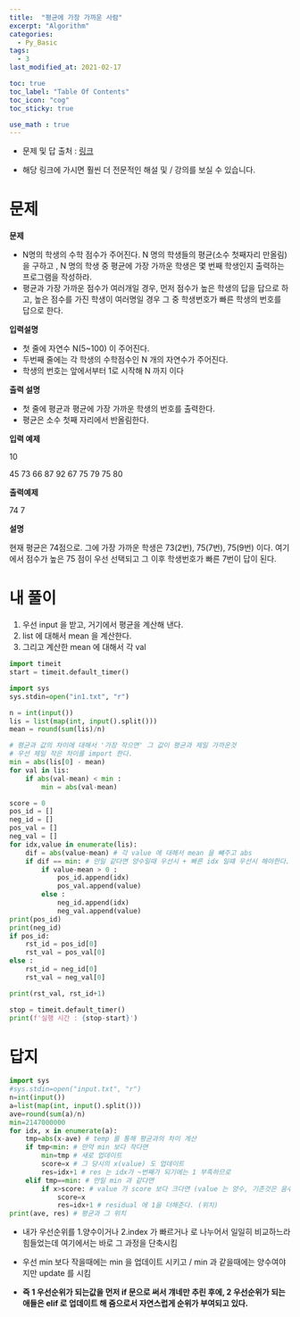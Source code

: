 ```yaml
---
title:  "평균에 가장 가까운 사람"
excerpt: "Algorithm"
categories:
  - Py_Basic
tags:
  - 3
last_modified_at: 2021-02-17

toc: true
toc_label: "Table Of Contents"
toc_icon: "cog"
toc_sticky: true

use_math : true
---
```


- 문제 및 답 출처 : [링크](https://www.inflearn.com/course/%ED%8C%8C%EC%9D%B4%EC%8D%AC-%EC%95%8C%EA%B3%A0%EB%A6%AC%EC%A6%98-%EB%AC%B8%EC%A0%9C%ED%92%80%EC%9D%B4-%EC%BD%94%EB%94%A9%ED%85%8C%EC%8A%A4%ED%8A%B8/dashboard)

- 해당 링크에 가시면 훨씬 더 전문적인 해설 및 / 강의를 보실 수 있습니다. 

# 문제

**문제**  

- N명의 학생의 수학 점수가 주어진다. N 명의 학생들의 평균(소수 첫째자리 만올림) 을 구하고 , N 명의 학생 중 평균에 가장 가까운 학생은 몇 번째 학생인지 출력하는 프로그램을 작성하라.
- 평균과  가장 가까운 점수가 여러개일 경우, 먼저 점수가 높은 학생의 답을 답으로 하고, 높은 점수를 가진 학생이 여러명일 경우 그 중 학생번호가 빠른 학생의 번호를 답으로 한다.

**입력설명**

- 첫 줄에 자연수 N(5~100) 이 주어진다.
- 두번째 줄에는 각 학생의 수학점수인 N 개의 자연수가 주어진다.
- 학생의 번호는 앞에서부터 1로 시작해 N 까지 이다

**출력 설명**

- 첫 줄에 평균과 평균에 가장 가까운 학생의 번호를 출력한다.
- 평균은 소수 첫째 자리에서 반올림한다.

**입력 예제**

10

45 73 66 87 92 67 75 79 75 80

**출력예제**

74 7

**설명**

현재 평균은 74점으로. 그에 가장 가까운 학생은 73(2번), 75(7번), 75(9번) 이다. 여기에서 점수가 높은 75 점이 우선 선택되고 그 이후 학생번호가 빠른 7번이 답이 된다.



# 내 풀이

1. 우선 input 을 받고, 거기에서 평균을 계산해 낸다.
2. list 에 대해서 mean 을 계산한다.
3. 그리고 계산한 mean 에 대해서 각 val

```python
import timeit
start = timeit.default_timer()

import sys
sys.stdin=open("in1.txt", "r")

n = int(input())
lis = list(map(int, input().split()))
mean = round(sum(lis)/n)

# 평균과 값의 차이에 대해서 '가장 작으면' 그 값이 평균과 제일 가까운것
# 우선 제일 작은 차이를 import 한다.
min = abs(lis[0] - mean)
for val in lis:
    if abs(val-mean) < min :
        min = abs(val-mean)

score = 0
pos_id = []
neg_id = []
pos_val = []
neg_val = []
for idx,value in enumerate(lis):
    dif = abs(value-mean) # 각 value 에 대해서 mean 을 뺴주고 abs
    if dif == min: # 만일 같다면 양수일때 우선시 + 빠른 idx 일떄 우선시 해야한다.
        if value-mean > 0 :
            pos_id.append(idx)
            pos_val.append(value)
        else :
            neg_id.append(idx)
            neg_val.append(value)
print(pos_id)
print(neg_id)
if pos_id:
    rst_id = pos_id[0]
    rst_val = pos_val[0]
else :
    rst_id = neg_id[0]
    rst_val = neg_val[0]

print(rst_val, rst_id+1)

stop = timeit.default_timer()
print(f'실행 시간 : {stop-start}')
```





# 답지

```python
import sys
#sys.stdin=open("input.txt", "r")
n=int(input())
a=list(map(int, input().split()))
ave=round(sum(a)/n)
min=2147000000
for idx, x in enumerate(a):
    tmp=abs(x-ave) # temp 를 통해 평균과의 차이 계산
    if tmp<min: # 만약 min 보다 작다면 
        min=tmp # 새로 업데이트
        score=x # 그 당시의 x(value) 도 업데이트
        res=idx+1 # res 는 idx가 ~번째가 되기에는 1 부족하므로
    elif tmp==min: # 만일 min 과 같다면
        if x>score: # value 가 score 보다 크다면 (value 는 양수, 기존것은 음수)
            score=x 
            res=idx+1 # residual 에 1을 더해준다. (위치)
print(ave, res) # 평균과 그 위치
```

- 내가 우선순위를 1.양수이거나 2.index 가 빠르거나 로 나누어서 일일히 비교하느라 힘들었는데 여기에서는 바로 그 과정을 단축시킴
- 우선 min 보다 작을때에는 min 을 업데이트 시키고 / min 과 같을때에는 양수여야지만 update 를 시킴 

- **즉 1 우선순위가 되는값을 먼저 if 문으로 써서 걔네만 추린 후에, 2 우선순위가 되는 애들은 elif 로 업데이트 해 줌으로서 자연스럽게 순위가 부여되고 있다.**


